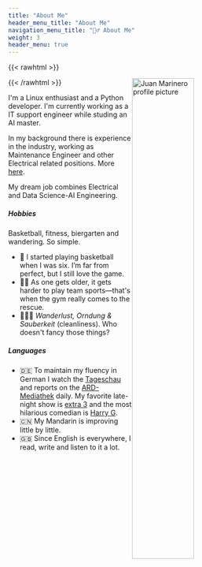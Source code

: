 ```yaml
---
title: "About Me"
header_menu_title: "About Me"
navigation_menu_title: "🙋‍♂️ About Me"
weight: 3
header_menu: true
---
```



<!-- Read layouts/shortcodes/rawhtml.html to insert raw HTML -->
{{< rawhtml >}}
<div class="html-content">
  <img
    src="/images/profile.png"
    alt="Juan Marinero profile picture"
     style="float:right; width:50%;"
    >
</div>
{{< /rawhtml >}}

I'm a Linux enthusiast and a Python developer. I'm currently working as a IT support engineer while studing an AI master.

In my background there is experience in the industry, working as Maintenance Engineer and other Electrical related positions. More [here](#electrical-engineering-jobs).

My dream job combines Electrical and Data Science-AI Engineering.

##### Hobbies

Basketball, fitness, biergarten and wandering. So simple.

- 🏀 I started playing basketball when I was six. I’m far from perfect, but I still love the game.
- 🏋️‍♂️ As one gets older, it gets harder to play team sports—that's when the gym really comes to the rescue.
- 🌿🍃✨ *Wanderlust, Orndung & Sauberkeit* (cleanliness). Who doesn't fancy those things?

##### Languages

- 🇩🇪 To maintain my fluency in German I watch the [Tageschau](https://www.tagesschau.de/) and reports on the [ARD-Mediathek](https://www.ardmediathek.de/) daily. My favorite late-night show is [extra 3](https://www.ndr.de/fernsehen/sendungen/extra_3) and the most hilarious comedian is [Harry G](https://www.youtube.com/c/HarryG_offiziell).
- 🇨🇳 My Mandarin is improving little by little.
- 🇬🇧 Since English is everywhere, I read, write and listen to it a lot.
